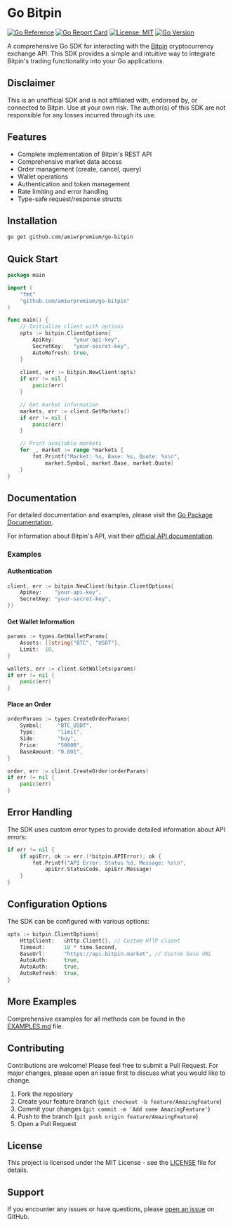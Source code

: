 # Go Bitpin

[![Go Reference](https://pkg.go.dev/badge/github.com/amiwrpremium/go-bitpin.svg)](https://pkg.go.dev/github.com/amiwrpremium/go-bitpin)
[![Go Report Card](https://goreportcard.com/badge/github.com/amiwrpremium/go-bitpin)](https://goreportcard.com/report/github.com/amiwrpremium/go-bitpin)
[![License: MIT](https://img.shields.io/badge/License-MIT-yellow.svg)](https://opensource.org/licenses/MIT)
[![Go Version](https://img.shields.io/github/go-mod/go-version/amiwrpremium/go-bitpin)](https://golang.org/dl/)

A comprehensive Go SDK for interacting with the [Bitpin](https://bitpin.ir/) cryptocurrency exchange API. This SDK provides a simple and intuitive way to integrate Bitpin's trading functionality into your Go applications.

## Disclaimer

This is an unofficial SDK and is not affiliated with, endorsed by, or connected to Bitpin. Use at your own risk. The author(s) of this SDK are not responsible for any losses incurred through its use.

## Features

- Complete implementation of Bitpin's REST API
- Comprehensive market data access
- Order management (create, cancel, query)
- Wallet operations
- Authentication and token management
- Rate limiting and error handling
- Type-safe request/response structs

## Installation

```bash
go get github.com/amiwrpremium/go-bitpin
```

## Quick Start

```go
package main

import (
    "fmt"
    "github.com/amiwrpremium/go-bitpin"
)

func main() {
    // Initialize client with options
    opts := bitpin.ClientOptions{
        ApiKey:      "your-api-key",
        SecretKey:   "your-secret-key",
        AutoRefresh: true,
    }
    
    client, err := bitpin.NewClient(opts)
    if err != nil {
        panic(err)
    }

    // Get market information
    markets, err := client.GetMarkets()
    if err != nil {
        panic(err)
    }

    // Print available markets
    for _, market := range *markets {
        fmt.Printf("Market: %s, Base: %s, Quote: %s\n", 
            market.Symbol, market.Base, market.Quote)
    }
}
```

## Documentation

For detailed documentation and examples, please visit the [Go Package Documentation](https://pkg.go.dev/github.com/amiwrpremium/go-bitpin).

For information about Bitpin's API, visit their [official API documentation](https://docs.bitpin.ir/).

### Examples

#### Authentication
```go
client, err := bitpin.NewClient(bitpin.ClientOptions{
    ApiKey:    "your-api-key",
    SecretKey: "your-secret-key",
})
```

#### Get Wallet Information
```go
params := types.GetWalletParams{
    Assets: []string{"BTC", "USDT"},
    Limit:  10,
}

wallets, err := client.GetWallets(params)
if err != nil {
    panic(err)
}
```

#### Place an Order
```go
orderParams := types.CreateOrderParams{
    Symbol:     "BTC_USDT",
    Type:       "limit",
    Side:       "buy",
    Price:      "50000",
    BaseAmount: "0.001",
}

order, err := client.CreateOrder(orderParams)
if err != nil {
    panic(err)
}
```

## Error Handling

The SDK uses custom error types to provide detailed information about API errors:

```go
if err != nil {
    if apiErr, ok := err.(*bitpin.APIError); ok {
        fmt.Printf("API Error: Status %d, Message: %s\n", 
            apiErr.StatusCode, apiErr.Message)
    }
}
```

## Configuration Options

The SDK can be configured with various options:

```go
opts := bitpin.ClientOptions{
    HttpClient:   &http.Client{}, // Custom HTTP client
    Timeout:      10 * time.Second,
    BaseUrl:      "https://api.bitpin.market", // Custom base URL
    AutoAuth:     true,
    AutoAuth:     true,
    AutoRefresh:  true,
}
```

## More Examples

Comprehensive examples for all methods can be found in the [EXAMPLES.md](EXAMPLES.md) file.


## Contributing

Contributions are welcome! Please feel free to submit a Pull Request. For major changes, please open an issue first to discuss what you would like to change.

1. Fork the repository
2. Create your feature branch (`git checkout -b feature/AmazingFeature`)
3. Commit your changes (`git commit -m 'Add some AmazingFeature'`)
4. Push to the branch (`git push origin feature/AmazingFeature`)
5. Open a Pull Request

## License

This project is licensed under the MIT License - see the [LICENSE](LICENSE) file for details.

## Support

If you encounter any issues or have questions, please [open an issue](https://github.com/amiwrpremium/go-bitpin/issues) on GitHub.
